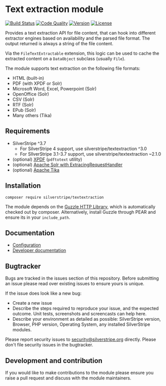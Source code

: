 # Text extraction module

[![Build Status](https://secure.travis-ci.org/silverstripe/silverstripe-textextraction.png)](http://travis-ci.org/silverstripe/silverstripe-textextraction)
[![Code Quality](http://img.shields.io/scrutinizer/g/silverstripe/silverstripe-textextraction.svg?style=flat)](https://scrutinizer-ci.com/g/silverstripe/silverstripe-textextraction)
[![Version](http://img.shields.io/packagist/v/silverstripe/textextraction.svg?style=flat)](https://packagist.org/packages/silverstripe/silverstripe-textextraction)
[![License](http://img.shields.io/packagist/l/silverstripe/textextraction.svg?style=flat)](license.md)


Provides a text extraction API for file content, that can hook into different extractor
engines based on availability and the parsed file format. The output returned is always a string of the file content.

Via the `FileTextExtractable` extension, this logic can be used to
cache the extracted content on a `DataObject` subclass (usually `File`).

The module supports text extraction on the following file formats:

 * HTML (built-in)
 * PDF (with XPDF or Solr)
 * Microsoft Word, Excel, Powerpoint (Solr)
 * OpenOffice (Solr)
 * CSV (Solr)
 * RTF (Solr)
 * EPub (Solr)
 * Many others (Tika)

## Requirements

 * SilverStripe ^3.7
   * For SilverStripe 4 support, use silverstripe/textextraction ^3.0
   * For SIlverStripe 3.1-3.7 support, use silverstripe/textextraction ~2.1.0
 * (optional) [XPDF](http://www.foolabs.com/xpdf/) (`pdftotext` utility)
 * (optional) [Apache Solr with ExtracingRequestHandler](http://wiki.apache.org/solr/ExtractingRequestHandler)
 * (optional) [Apache Tika](http://tika.apache.org/)

## Installation

```
composer require silverstripe/textextraction
```

The module depends on the [Guzzle HTTP Library](http://guzzlephp.org),
which is automatically checked out by composer. Alternatively, install Guzzle
through PEAR and ensure its in your `include_path`.

## Documentation

 * [Configuration](docs/en/configuration.md)
 * [Developer documentation](/docs/en/developer-docs.md)

## Bugtracker

Bugs are tracked in the issues section of this repository. Before submitting an issue please read over
existing issues to ensure yours is unique.

If the issue does look like a new bug:

 - Create a new issue
 - Describe the steps required to reproduce your issue, and the expected outcome. Unit tests, screenshots
  and screencasts can help here.
 - Describe your environment as detailed as possible: SilverStripe version, Browser, PHP version,
 Operating System, any installed SilverStripe modules.

Please report security issues to security@silverstripe.org directly. Please don't file security issues in the bugtracker.

## Development and contribution
If you would like to make contributions to the module please ensure you raise a pull request and discuss
 with the module maintainers.
